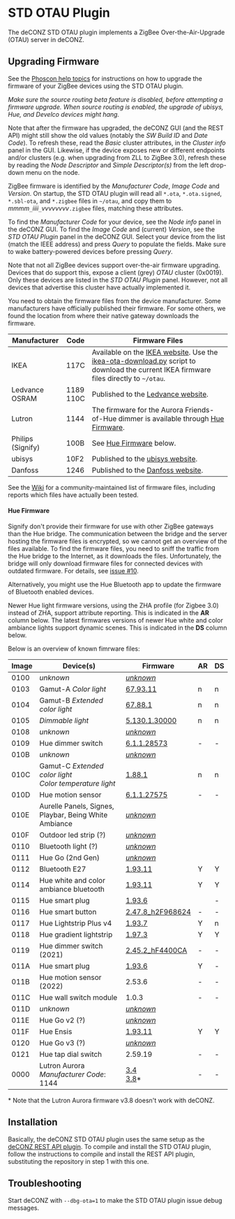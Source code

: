# STD OTAU Plugin
The deCONZ STD OTAU plugin implements a ZigBee Over-the-Air-Upgrade (OTAU) server in deCONZ.

## Upgrading Firmware
See the [Phoscon help topics](https://phoscon.de/en/support#ota-update-osram-devices) for instructions on how to upgrade the firmware of your ZigBee devices using the STD OTAU plugin.

_Make sure the source routing beta feature is disabled, before attempting a firmware upgrade.
When source routing is enabled, the upgrade of ubisys, Hue, and Develco devices might hang._

Note that after the firmware has upgraded, the deCONZ GUI (and the REST API) might still show the old values (notably the _SW Build ID_ and _Date Code_).
To refresh these, read the _Basic_ cluster attributes, in the _Cluster info_ panel in the GUI.
Likewise, if the device exposes new or different endpoints and/or clusters (e.g. when upgrading from ZLL to ZigBee 3.0), refresh these by reading the _Node Descriptor_ and _Simple Descriptor(s)_ from the left drop-down menu on the node.

ZigBee firmware is identified by the _Manufacturer Code_, _Image Code_ and _Version_.
On startup, the STD OTAU plugin will read all `*.ota`, `*.ota.signed`, `*.sbl-ota`, and `*.zigbee` files in `~/otau`, and copy them to _mmmm_`_`_iiii_`_`_vvvvvvvv_`.zigbee` files, matching these attributes.

To find the _Manufacturer Code_ for your device, see the _Node info_ panel in the deCONZ GUI.  To find the _Image Code_ and (current) _Version_, see the _STD OTAU Plugin_ panel in the deCONZ GUI.
Select your device from the list (match the IEEE address) and press _Query_ to populate the fields.
Make sure to wake battery-powered devices before pressing _Query_.

Note that not all ZigBee devices support over-the-air firmware upgrading.
Devices that do support this, expose a client (grey) _OTAU_ cluster (0x0019).
Only these devices are listed in the _STD OTAU Plugin_ panel.
However, not all devices that advertise this cluster have actually implemented it.

You need to obtain the firmware files from the device manufacturer.
Some manufacturers have officially published their firmware.
For some others, we found the location from where their native gateway downloads the firmware.

Manufacturer | Code | Firmware Files
-- | -- | --
IKEA | 117C | Available on the [IKEA website](http://fw.ota.homesmart.ikea.net/feed/version_info.json).  Use the [ikea-ota-download.py](https://github.com/dresden-elektronik/deconz-rest-plugin/blob/master/ikea-ota-download.py) script to download the current IKEA firmware files directly to `~/otau`.
Ledvance<br>OSRAM | 1189<br>110C | Published to the [Ledvance website](https://update.ledvance.com/firmware-overview?submit=all).
Lutron | 1144 | The firmware for the Aurora Friends-of-Hue dimmer is available through [Hue Firmware](#hue-firmware).
Philips (Signify) | 100B | See [Hue Firmware](#hue-firmware) below.
ubisys | 10F2 | Published to the [ubisys website](http://www.ubisys.de/en/support/firmware/).
Danfoss | 1246 | Published to the [Danfoss website](https://www.danfoss.com/en/products/dhs/smart-heating/smart-heating/danfoss-ally/danfoss-ally-support/).

See the [Wiki](https://github.com/dresden-elektronik/deconz-rest-plugin/wiki/OTA-Image-Types---Firmware-versions) for a community-maintained list of firmware files, including reports which files have actually been tested.

#### Hue Firmware

Signify don't provide their firmware for use with other ZigBee gateways than the Hue bridge.
The communication between the bridge and the server hosting the firmware files is encrypted, so we cannot get an overview of the files available.
To find the firmware files, you need to sniff the traffic from the Hue bridge to the Internet, as it downloads the files.
Unfortunately, the bridge will only download firmware files for connected devices with outdated firmware.
For details, see [issue #10](https://github.com/dresden-elektronik/deconz-ota-plugin/issues/10).

Alternatively, you might use the Hue Bluetooth app to update the firmware of Bluetooth enabled devices.

Newer Hue light firmware versions, using the ZHA profile (for Zigbee 3.0) instead of ZHA, support attribute reporting.
This is indicated in the **AR** column below.
The latest firmwares versions of newer Hue white and color ambiance lights support dynamic scenes.
This is indicated in the **DS** column below.

Below is an overview of known fimrware files:

Image | Device(s) | Firmware | AR | DS
-- | -- | -- | -- | --
0100 | _unknown_ | [_unknown_](http://fds.dc1.philips.com/firmware/ZGB_100B_0100/1124097291/ConnectedLamp-TI-Target_0012.sbl-ota)
0103 | Gamut-A _Color light_ | [67.93.11](http://fds.dc1.philips.com/firmware/ZGB_100B_0103/1124097291/LivingColors-Hue-Target_0012.sbl-ota) | n | n
0104 | Gamut-B _Extended color light_ | [67.88.1](http://fds.dc1.philips.com:80/firmware/ZGB_100B_0104/1124096001/Atmel_0104_ConnectedLamp-Target_0012_88.1.sbl-ota) | n | n
0105 | _Dimmable light_ | [5.130.1.30000](http://fds.dc1.philips.com/firmware/ZGB_100B_0105/1107326256/WhiteLamp-Atmel-Target_0105_5.130.1.30000_0012.sbl-ota) | n | n
0108 | _unknown_ | [_unknown_](http://fds.dc1.philips.com/firmware/ZGB_100B_0108/1124097287/100B_0108_LivingColors-Target_0012_93.7.sbl-ota)
0109 | Hue dimmer switch | [6.1.1.28573](http://fds.dc1.philips.com/firmware/ZGB_100B_0109/1107324829/Switch-ATmega_6.1.1.28573_0012.sbl-ota) | - | -
010B | _unknown_ | [_unknown_](http://fds.dc1.philips.com/firmware/ZGB_100B_010B/1124096001/LSP_010B_ModuLum-ATmega_0012_88.1.sbl-ota)
010C | Gamut-C _Extended color light_<br>_Color temperature light_ | [1.88.1](http://fds.dc1.philips.com/firmware/ZGB_100B_010C/16785664/100B-010C-01002100-ConfLight-Lamps_0012.zigbee) | n | n
010D | Hue motion sensor | [6.1.1.27575](http://fds.dc1.philips.com/firmware/ZGB_100B_010D/1107323831/Sensor-ATmega_6.1.1.27575_0012.sbl-ota) | - | -
010E | Aurelle Panels, Signes, Playbar, Being White Ambiance | [_unknown_](http://fds.dc1.philips.com/firmware/ZGB_100B_010E/16785152/100B-010E-01001F00-ConfLight-ModuLum_0012.zigbee)
010F | Outdoor led strip (?) | [_unknown_](http://fds.dc1.philips.com/firmware/ZGB_100B_010F/16781312/100B-010F-01001000-ConfLight-LedStrips_0012.zigbee)
0110 | Bluetooth light (?) | [_unknown_](http://fds.dc1.philips.com/firmware/ZGB_100B_0110/16785410/100B-0110-01002002-ConfLight-Lamps-EFR32MG13.zigbee)
0111 | Hue Go (2nd Gen) | [_unknown_](http://fds.dc1.philips.com/firmware/ZGB_100B_0111/16784640/100B-0111-01001D00-ConfLight-ModuLum-EFR32MG13.zigbee) 
0112 | Bluetooth E27 | [1.93.11](http://fds.dc1.philips.com/firmware/ZGB_100B_0112/16786178/100B-0112-01002302-ConfLightBLE-Lamps-EFR32MG13.zigbee) | Y | Y
0114 | Hue white and color ambiance bluetooth | [1.93.11](http://fds.dc1.philips.com:80/firmware/ZGB_100B_0114/16784402/100B-0114-01001C12-ConfLightBLE-Lamps-EFR32MG21.zigbee)| Y | Y
0115 | Hue smart plug | [1.93.6](http://fds.dc1.philips.com/firmware/ZGB_100B_0115/16781056/100B-0115-01000F00-SmartPlug-EFR32MG13.zigbee) | | -
0116 | Hue smart button | [2.47.8_h2F968624](http://fds.dc1.philips.com/firmware/ZGB_100B_0116/33566472/100B-0116-02002F08-Switch-EFR32MG13.zigbee) | - | -
0117 | Hue Lightstrip Plus v4 | [1.93.7](http://fds.dc1.philips.com/firmware/ZGB_100B_0117/16784640/100B-0117-01001D00-ConfLightBLE-ModuLum-EFR32MG21.zigbee) | Y | n
0118 | Hue gradient lightstrip | [1.97.3](http://fds.dc1.philips.com/firmware/ZGB_100B_0118/16781828/100B-0118-01001204-PixelLum-EFR32MG21.zigbee) | Y | Y
0119 | Hue dimmer switch (2021) | [2.45.2_hF4400CA](http://fds.dc1.philips.com/firmware/ZGB_100B_0119/33565954/100B-0119-02002D02-Switch-EFR32MG22.zigbee) | - | -
011A | Hue smart plug | [1.93.6](http://fds.dc1.philips.com/firmware/ZGB_100B_011A/16779776/100B-011A-01000A00-SmartPlug-EFR32MG21.zigbee) | Y | -
011B | Hue motion sensor (2022) | 2.53.6 | - | -
011C | Hue wall switch module | 1.0.3 | - | -
011D | _unknown_ | [_unknown_](http://fds.dc1.philips.com/firmware/ZGB_100B_011D/16785154/100B-011D-01001F02-ConfLight-ModuLumV2-EFR32MG13.zigbee)
011E | Hue Go v2 (?) | [_unknown_](http://fds.dc1.philips.com/firmware/ZGB_100B_011E/16785152/100B-011E-01001F00-ConfLight-PortableV2-EFR32MG13.zigbee)
011F | Hue Ensis | [1.93.11](http://fds.dc1.philips.com/firmware/ZGB_100B_011F/16784902/100B-011F-01001E06-ConfLightBLE-ModuLumV3-EFR32MG21.zigbee) | Y | Y
0120 | Hue Go v3 (?) | [_unknown_](http://fds.dc1.philips.com/firmware/ZGB_100B_0120/16784896/100B-0120-01001E00-ConfLightBLE-PortableV3-EFR32MG21.zigbee)
0121 | Hue tap dial switch | 2.59.19 | - | -
0000 | Lutron Aurora<br>_Manufacturer Code_: 1144 | [3.4](http://fds.dc1.philips.com/firmware/ZGB_1144_0000/3040/Superman_v3_04_Release_3040.ota)<br>[3.8](http://fds.dc1.philips.com/firmware/ZGB_1144_0000/3080/Superman_v3_08_ProdKey_3080.ota)* | - | -

\* Note that the Lutron Aurora firmware v3.8 doesn't work with deCONZ.

## Installation

Basically, the deCONZ STD OTAU plugin uses the same setup as the [deCONZ REST API plugin](https://github.com/dresden-elektronik/deconz-rest-plugin).
To compile and install the STD OTAU plugin, follow the instructions to compile and install the REST API plugin, substituting the repository in step 1 with this one.

## Troubleshooting
Start deCONZ with `--dbg-ota=1` to make the STD OTAU plugin issue debug messages.
